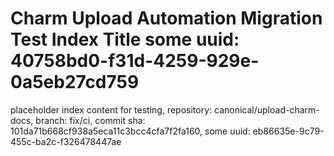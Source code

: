 # Charm Upload Automation Migration Test Index Title some uuid: 40758bd0-f31d-4259-929e-0a5eb27cd759
 placeholder index content for testing,  repository: canonical/upload-charm-docs,  branch: fix/ci,  commit sha: 101da71b668cf938a5eca11c3bcc4cfa7f2fa160,  some uuid: eb86635e-9c79-455c-ba2c-f326478447ae

